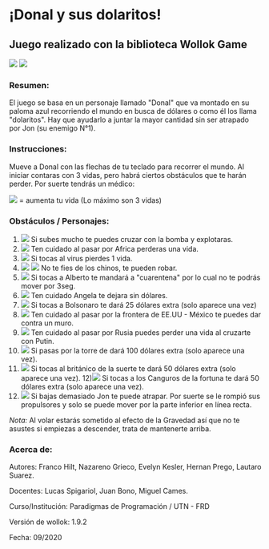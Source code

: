 # ¡Donal y sus dolaritos! 

## Juego realizado con la biblioteca Wollok Game
![](https://i.ibb.co/6y240L7/presentacion.jpg) ![](https://i.ibb.co/L1HbFjw/mapa-1.png)
### Resumen: 
El juego se basa en un personaje llamado "Donal" que va montado en su paloma azul recorriendo el mundo en busca de dólares o como él los llama "dolaritos". Hay que ayudarlo a juntar la mayor cantidad sin ser atrapado por Jon (su enemigo N°1).


### Instrucciones: 
Mueve a Donal con las flechas de tu teclado para recorrer el mundo.
Al iniciar contaras con 3 vidas, pero habrá ciertos obstáculos que te harán perder. Por suerte tendrás un médico:

![](https://i.ibb.co/CKvLJmh/doctor.png) = aumenta tu vida (Lo máximo son 3 vidas)

### Obstáculos / Personajes:
  1) ![](https://i.ibb.co/dJ5KcLQ/bomba1.png)
  Si subes mucho te puedes cruzar con la bomba y explotaras.
  2) ![](https://i.ibb.co/r49HMV6/africanos-Que-Bailan1.png)
  Ten cuidado al pasar por Africa perderas una vida.
  3) ![](https://i.ibb.co/QPQ0wbH/coronavirus.png)
  Si tocas al virus pierdes 1 vida.
  4) ![](https://i.ibb.co/12k28XF/chino2.png) ![](https://i.ibb.co/x2HGzX3/coreano.png)
  No te fies de los chinos, te pueden robar.
  5) ![](https://i.ibb.co/WB9FcV5/alberto.png)
  Si tocas a Alberto te mandará a "cuarentena" por lo cual no te podrás mover por 3seg.
  6) ![](https://i.ibb.co/ScyW6ct/angela-Merkel.png)
  Ten cuidado Angela te dejara sin dólares.
  7) ![](https://i.ibb.co/YkKjRKx/bolsonaro.png)
  Si tocas a Bolsonaro te dará 25 dólares extra (solo aparece una vez)
  8) ![](https://i.ibb.co/n6DNQXN/muro-EEUUy-MEX.png)
  Ten cuidado al pasar por la frontera de EE.UU - México te puedes dar contra un muro.
  9) ![](https://i.ibb.co/m66pWNQ/putin.png)
  Ten cuidado al pasar por Rusia puedes perder una vida al cruzarte con Putin.
  10) ![](https://i.ibb.co/CmCYZ6s/torre-trump.png)
  Si pasas por la torre de dará 100 dólares extra (solo aparece una vez).
  11) ![](https://i.ibb.co/M593vVx/britanico.png)
  Si tocas al británico de la suerte te dará 50 dólares extra (solo aparece una vez).
  12)![](https://i.ibb.co/k39t1fS/canguros.png)
   Si tocas a los Canguros de la fortuna te dará 50 dólares extra (solo aparece una vez).
  13) ![](https://i.ibb.co/hVvkRGm/jon.png)
  Si bajas demasiado Jon te puede atrapar. Por suerte se le rompió sus propulsores y solo se puede mover por la parte inferior en línea recta.
 
 *Nota:* Al volar estarás sometido al efecto de la Gravedad así que no te asustes si empiezas a descender, trata de mantenerte arriba.


### Acerca de:

Autores: Franco Hilt, Nazareno Grieco, Evelyn Kesler, Hernan Prego, Lautaro Suarez.

Docentes: Lucas Spigariol, Juan Bono, Miguel Cames.

Curso/Institución: Paradigmas de Programación / UTN - FRD

Versión de wollok: 1.9.2

Fecha: 09/2020




 
